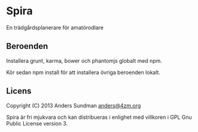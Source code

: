 # Spira

En trädgårdsplanerare för amatörodlare

## Beroenden
Installera grunt, karma, bower och phantomjs globalt med npm.

Kör sedan npm install för att installera övriga beroenden lokalt.

## Licens

Copyright (C) 2013 Anders Sundman <anders@4zm.org>

Spira är fri mjukvara och kan distribueras i enlighet med villkoren i
GPL Gnu Public License version 3.




